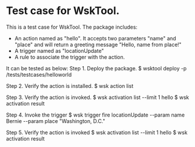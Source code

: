 # Test case for WskTool.

This is a test case for WskTool. The package includes:
- An action named as "hello". It accepts two parameters "name" and "place" and will return a greeting message "Hello, name from place!"
- A trigger named as "locationUpdate"
- A rule to associate the trigger with the action.

It can be tested as below:
Step 1. Deploy the package.
$ wsktool deploy -p /tests/testcases/helloworld

Step 2. Verify the action is installed.
$ wsk action list

Step 3. Verify the action is invoked.
$ wsk activation list --limit 1 hello
$ wsk activation result <your action ID>

Step 4. Invoke the trigger
$ wsk trigger fire locationUpdate --param name Bernie --param place "Washington, D.C."

Step 5. Verify the action is invoked
$ wsk activation list --limit 1 hello
$ wsk activation result <your action ID>

